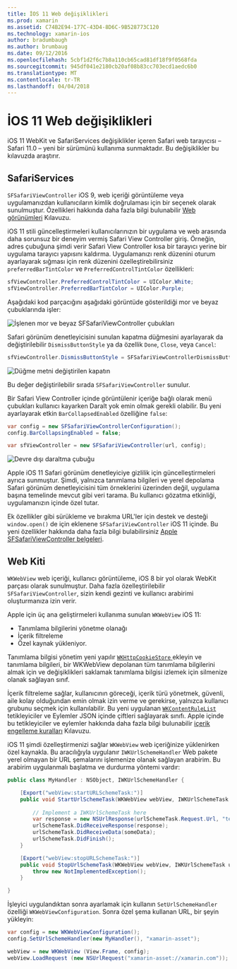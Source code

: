 ```yaml
---
title: İOS 11 Web değişiklikleri
ms.prod: xamarin
ms.assetid: C74B2E94-177C-43D4-8D6C-9B528773C120
ms.technology: xamarin-ios
author: bradumbaugh
ms.author: brumbaug
ms.date: 09/12/2016
ms.openlocfilehash: 5cbf1d2f6c7b8a110cb65cad81df18f9f0568fda
ms.sourcegitcommit: 945df041e2180cb20af08b83cc703ecd1aedc6b0
ms.translationtype: MT
ms.contentlocale: tr-TR
ms.lasthandoff: 04/04/2018
---
```

# <a name="web-changes-in-ios-11"></a>İOS 11 Web değişiklikleri

iOS 11 WebKit ve SafariServices değişiklikler içeren Safari web tarayıcısı – Safari 11.0 – yeni bir sürümünü kullanıma sunmaktadır. Bu değişiklikler bu kılavuzda araştırır.

## <a name="safariservices"></a>SafariServices

`SFSafariViewController` iOS 9, web içeriği görüntüleme veya uygulamanızdan kullanıcıların kimlik doğrulaması için bir seçenek olarak sunulmuştur. Özellikleri hakkında daha fazla bilgi bulunabilir [Web görünümleri](~/ios/user-interface/controls/uiwebview.md#safariviewcontroller) Kılavuzu.

iOS 11 stili güncelleştirmeleri kullanıcılarınızın bir uygulama ve web arasında daha sorunsuz bir deneyim vermiş Safari View Controller giriş. Örneğin, adres çubuğuna şimdi verir Safari View Controller kısa bir tarayıcı yerine bir uygulama tarayıcı yapısını kaldırma. Uygulamanızı renk düzenini oturum ayarlayarak sığması için renk düzenini özelleştirebilirsiniz `preferredBarTintColor` ve `PreferredControlTintColor` özellikleri:

```csharp
sfViewController.PreferredControlTintColor = UIColor.White;
sfViewController.PreferredBarTintColor = UIColor.Purple;
```

Aşağıdaki kod parçacığını aşağıdaki görüntüde gösterildiği mor ve beyaz çubuklarında işler:

![İşlenen mor ve beyaz SFSafariViewController çubukları](web-images/image1.png)

Safari görünüm denetleyicisini sunulan kapatma düğmesini ayarlayarak da değiştirilebilir `DismissButtonStyle` ya da özellik `Done`, `Close`, veya `Cancel`:

```csharp
sfViewController.DismissButtonStyle = SFSafariViewControllerDismissButtonStyle.Close;
```

![Düğme metni değiştirilen kapatın](web-images/image2.png)

Bu değer değiştirilebilir sırada `SFSafariViewController` sunulur.


Bir Safari View Controller içinde görüntülenir içeriğe bağlı olarak menü çubukları kullanıcı kayarken Daralt yok emin olmak gerekli olabilir. Bu yeni ayarlayarak etkin `BarCollapsedEnabled` özelliğine `false`:

```csharp
var config = new SFSafariViewControllerConfiguration();
config.BarCollapsingEnabled = false;

var sfViewController = new SFSafariViewController(url, config);
```

![Devre dışı daraltma çubuğu](web-images/image3.png)

Apple iOS 11 Safari görünüm denetleyiciye gizlilik için güncelleştirmeleri ayrıca sunmuştur. Şimdi, yalnızca tanımlama bilgileri ve yerel depolama Safari görünüm denetleyicisini tüm örneklerini üzerinden değil, uygulama başına temelinde mevcut gibi veri tarama. Bu kullanıcı gözatma etkinliği, uygulamanızın içinde özel tutar.

Ek özellikler gibi sürükleme ve bırakma URL'ler için destek ve desteği `window.open()` de için eklenene `SFSafariViewController` iOS 11 içinde. Bu yeni özellikler hakkında daha fazla bilgi bulabilirsiniz [Apple SFSafariViewController belgeleri](https://developer.apple.com/documentation/safariservices/sfsafariviewcontroller?changes=latest_minor).


## <a name="webkit"></a>Web Kiti

`WKWebView` web içeriği, kullanıcı görüntüleme, iOS 8 bir yol olarak WebKit parçası olarak sunulmuştur. Daha fazla özelleştirilebilir `SFSafariViewController`, sizin kendi gezinti ve kullanıcı arabirimi oluşturmanıza izin verir.

Apple için üç ana geliştirmeleri kullanıma sunulan `WKWebView` iOS 11: 

- Tanımlama bilgilerini yönetme olanağı
- İçerik filtreleme
- Özel kaynak yükleniyor. 

Tanımlama bilgisi yönetim yeni yapılır [ `WKHttpCookieStore` ](https://developer.apple.com/documentation/webkit/wkhttpcookiestore) ekleyin ve tanımlama bilgileri, bir WKWebView depolanan tüm tanımlama bilgilerini almak için ve değişiklikleri saklamak tanımlama bilgisi izlemek için silmenize olanak sağlayan sınıf.

İçerik filtreleme sağlar, kullanıcının göreceği, içerik türü yönetmek, güvenli, aile kolay olduğundan emin olmak izin verme ve gerekirse, yalnızca kullanıcı grubunu seçmek için kullanılabilir. Bu yeni uygulanan [ `WKContentRuleList` ](https://developer.apple.com/documentation/webkit/wkcontentrulelist) tetikleyiciler ve Eylemler JSON içinde çiftleri sağlayarak sınıfı. Apple içinde bu tetikleyiciler ve eylemler hakkında daha fazla bilgi bulunabilir [içerik engelleme kuralları](https://developer.apple.com/library/content/documentation/Extensions/Conceptual/ContentBlockingRules/Introduction/Introduction.html) Kılavuzu.

iOS 11 şimdi özelleştirmenizi sağlar `WKWebView` web içeriğinize yüklenirken özel kaynakla. Bu aracılığıyla uygulanır `IWKUrlSchemeHandler` Web pakete yerel olmayan bir URL şemalarını işlemenize olanak sağlayan arabirim. Bu arabirim uygulanmalı başlatma ve durdurma yöntemi vardır:

```csharp
public class MyHandler : NSObject, IWKUrlSchemeHandler {

    [Export("webView:startURLSchemeTask:")]
    public void StartUrlSchemeTask(WKWebView webView, IWKUrlSchemeTask urlSchemeTask){
        
        // Implement a IWKUrlSchemeTask here
        var response = new NSUrlResponse(urlSchemeTask.Request.Url, "text/html", ContentLength, null);
        urlSchemeTask.DidReceiveResponse(response);
        urlSchemeTask.DidReceiveData(someData);
        urlSchemeTask.DidFinish();
    }

    [Export("webView:stopURLSchemeTask:")]
    public void StopUrlSchemeTask(WKWebView webView, IWKUrlSchemeTask urlSchemeTask){
        throw new NotImplementedException();
    }

}
``` 

İşleyici uygulandıktan sonra ayarlamak için kullanın `SetUrlSchemeHandler` özelliği `WKWebViewConfiguration`. Sonra özel şema kullanan URL, bir şeyin yükleyin:

```csharp
var config = new WKWebViewConfiguration();
config.SetUrlSchemeHandler(new MyHandler(), "xamarin-asset");

webView = new WKWebView (View.Frame, config);
webView.LoadRequest (new NSUrlRequest("xamarin-asset://xamarin.com"));
```

